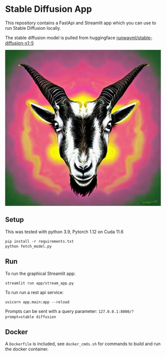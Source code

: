 # Stable Diffusion App

This repository contains a FastApi and Streamlit app which you can use to run Stable Diffusion locally.

The stable diffusion model is pulled from huggingface [runwayml/stable-diffusion-v1-5](https://huggingface.co/runwayml/stable-diffusion-v1-5)

![](fractal_goat.png)

## Setup

This was tested with python 3.9, Pytorch 1.12 on Cuda 11.6

```shell
pip install -r requirements.txt
python fetch_model.py
```

## Run

To run the graphical Streamlit app:

```shell
streamlit run app/stream_app.py
```

To run run a rest api service:

```shell
uvicorn app.main:app --reload
```

Prompts can be sent with a query parameter: `127.0.0.1:8000/?prompt=stable diffusion`

## Docker

A `Dockerfile` is included, see `docker_cmds.sh` for commands to build and run the docker container.
